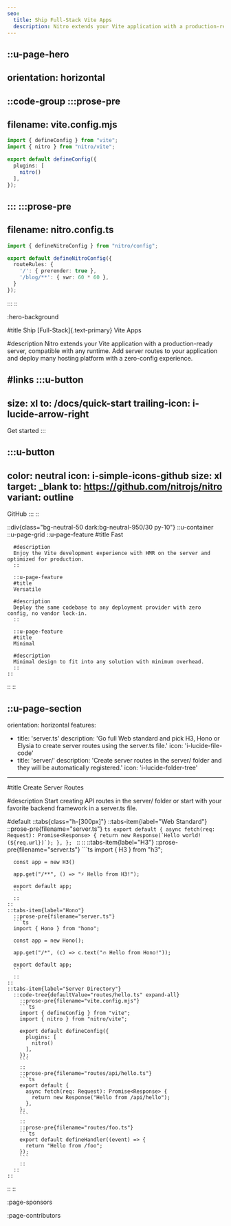 ```yaml
---
seo:
  title: Ship Full-Stack Vite Apps
  description: Nitro extends your Vite application with a production-ready server, compatible with any runtime. Add server routes to your application and deploy many hosting platform with a zero-config experience.
---
```


::u-page-hero
---
orientation: horizontal
---
::code-group
  :::prose-pre
  ---
  filename: vite.config.mjs
  ---
  ```ts
  import { defineConfig } from "vite";
  import { nitro } from "nitro/vite";

  export default defineConfig({
    plugins: [
      nitro()
    ],
  });
  ```
  :::
  :::prose-pre
  ---
  filename: nitro.config.ts
  ---
  ```ts
  import { defineNitroConfig } from "nitro/config";

  export default defineNitroConfig({
    routeRules: {
      '/': { prerender: true },
      '/blog/**': { swr: 60 * 60 },
    }
  });
  ```
  :::
::

:hero-background

#title
Ship [Full-Stack]{.text-primary} Vite Apps

#description
Nitro extends your Vite application with a production-ready server, compatible with any runtime. Add server routes to your application and deploy many hosting platform with a zero-config experience.

#links
  :::u-button
  ---
  size: xl
  to: /docs/quick-start
  trailing-icon: i-lucide-arrow-right
  ---
  Get started
  :::

  :::u-button
  ---
  color: neutral
  icon: i-simple-icons-github
  size: xl
  target: _blank
  to: https://github.com/nitrojs/nitro
  variant: outline
  ---
  GitHub
  :::
::

::div{class="bg-neutral-50 dark:bg-neutral-950/30 py-10"}
  ::u-container
    ::u-page-grid
      ::u-page-feature
      #title
      Fast

      #description
      Enjoy the Vite development experience with HMR on the server and optimized for production.
      ::

      ::u-page-feature
      #title
      Versatile

      #description
      Deploy the same codebase to any deployment provider with zero config, no vendor lock-in.
      ::

      ::u-page-feature
      #title
      Minimal

      #description
      Minimal design to fit into any solution with minimum overhead.
      ::
    ::
  ::
::

::u-page-section
---
orientation: horizontal
features:
  - title: 'server.ts'
    description: 'Go full Web standard and pick H3, Hono or Elysia to create server routes using the server.ts file.'
    icon: 'i-lucide-file-code'
  - title: 'server/'
    description: 'Create server routes in the server/ folder and they will be automatically registered.'
    icon: 'i-lucide-folder-tree'
---
#title
Create Server Routes

#description
Start creating API routes in the server/ folder or start with your favorite backend framework in a server.ts file.

#default
  ::tabs{class="h-[300px]"}
    ::tabs-item{label="Web Standard"}
      ::prose-pre{filename="server.ts"}
      ```ts
      export default {
        async fetch(req: Request): Promise<Response> {
          return new Response(`Hello world! (${req.url})`);
        },
      };
      ```
      ::
    ::
    ::tabs-item{label="H3"}
      ::prose-pre{filename="server.ts"}
      ```ts
      import { H3 } from "h3";

      const app = new H3()

      app.get("/**", () => "⚡️ Hello from H3!");

      export default app;
      ```
      ::
    ::
    ::tabs-item{label="Hono"}
      ::prose-pre{filename="server.ts"}
      ```ts
      import { Hono } from "hono";

      const app = new Hono();

      app.get("/*", (c) => c.text("🔥 Hello from Hono!"));

      export default app;
      ```
      ::
    ::
    ::tabs-item{label="Server Directory"}
      ::code-tree{defaultValue="routes/hello.ts" expand-all}
        ::prose-pre{filename="vite.config.mjs"}
        ```ts
        import { defineConfig } from "vite";
        import { nitro } from "nitro/vite";

        export default defineConfig({
          plugins: [
            nitro()
          ],
        });
        ```
        ::
        ::prose-pre{filename="routes/api/hello.ts"}
        ```ts
        export default {
          async fetch(req: Request): Promise<Response> {
            return new Response("Hello from /api/hello");
          },
        };
        ```
        ::
        ::prose-pre{filename="routes/foo.ts"}
        ```ts
        export default defineHandler((event) => {
          return "Hello from /foo";
        });
        ```
        ::
      ::
    ::
  ::
::

:page-sponsors

:page-contributors
